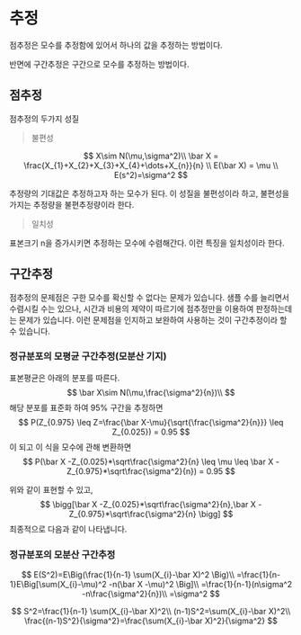 # 추정

 점추정은 모수를 추정함에 있어서 하나의 값을 추정하는 방법이다. 

반면에 구간추정은 구간으로 모수를 추정하는 방법이다.

## 점추정

점추정의 두가지 성질

> 불편성

$$
X\sim N(\mu,\sigma^2)\\
\bar X = \frac{X_{1}+X_{2}+X_{3}+X_{4}+\dots+X_{n}}{n} \\
E(\bar X) = \mu \\
E(s^2)=\sigma^2
$$



 추정량의 기대값은 추정하고자 하는 모수가 된다. 이 성질을 불편성이라 하고, 불편성을 가지는 추정량을 불편추정량이라 한다. 

> 일치성

 표본크기 n을 증가시키면   추정하는 모수에 수렴해간다. 이런 특징을 일치성이라 한다.

## 구간추정

점추정의 문제점은 구한 모수를 확신할 수 없다는 문제가 있습니다. 샘플 수를 늘리면서 수렴시킬 수는 있으나, 시간과 비용의 제약이 따르기에 점추정만을 이용하여 판정하는데는 문제가 있습니다. 이런 문제점을 인지하고 보완하여 사용하는 것이 구간추정이라 할 수 있습니다.

### 정규분포의 모평균 구간추정(모분산 기지)

 표본평균은 아래의 분포를 따른다.
$$
\bar X\sim N(\mu,\frac{\sigma^2}{n})\\
$$
해당 분포를 표준화 하여 95% 구간을 추정하면
$$
P(Z_{0.975} \leq Z=\frac{\bar X-\mu}{\sqrt{\frac{\sigma^2}{n}}} \leq Z_{0.025}) = 0.95
$$
이 되고 이 식을 모수에 관해 변환하면 
$$
P(\bar X -Z_{0.025}*\sqrt\frac{\sigma^2}{n} \leq \mu \leq \bar X -Z_{0.975}*\sqrt\frac{\sigma^2}{n}) = 0.95
$$


위와 같이 표현할 수 있고,
$$
\bigg[\bar X -Z_{0.025}*\sqrt\frac{\sigma^2}{n},\bar X -Z_{0.975}*\sqrt\frac{\sigma^2}{n}  \bigg]
$$
최종적으로 다음과 같이 나타냅니다.

### 정규분포의 모분산 구간추정

$$
E(S^2)=E\Big(\frac{1}{n-1} \sum(X_{i}-\bar X)^2 \Big)\\
=\frac{1}{n-1}E\Big[\sum(X_{i}-\mu)^2 -n(\bar X -\mu)^2 \Big]\\
=\frac{1}{n-1}(n\sigma^2 -n\frac{\sigma^2}{n})\\
=\sigma^2
$$

$$
S^2=\frac{1}{n-1} \sum(X_{i}-\bar X)^2\\
(n-1)S^2=\sum(X_{i}-\bar X)^2\\
\frac{(n-1)S^2}{\sigma^2}=\frac{\sum(X_{i}-\bar X)^2}{\sigma^2}
$$